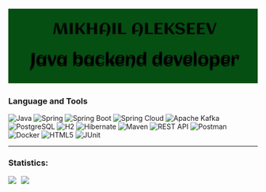 ![Header](https://github.com/GomerRus/gomerRus/blob/main/assets/Label1.jpg)

### Language and Tools

![Java](https://img.shields.io/badge/Java-D2691E?style=for-the-badge&logo=java&logoColor=white)
![Spring](https://img.shields.io/badge/Spring-green?style=for-the-badge&logo=spring&logoColor=white)
![Spring Boot](https://img.shields.io/badge/Spring%20Boot-green?style=for-the-badge&logo=springboot&logoColor=white)
![Spring Cloud](https://img.shields.io/badge/Spring%20Cloud-green?style=for-the-badge&logo=springcloud&logoColor=white)
![Apache Kafka](https://img.shields.io/badge/Apache%20Kafka-black?style=for-the-badge&logo=apachekafka&logoColor=white)
![PostgreSQL](https://img.shields.io/badge/PostgreSQL-6A5ACD?style=for-the-badge&logo=PostgreSQL&logoColor=white)
![H2](https://img.shields.io/badge/H2-blue?style=for-the-badge&logo=h2database&logoColor=white)
![Hibernate](https://img.shields.io/badge/Hibernate-00FFFF?style=for-the-badge&logo=hibernate&logoColor=blue)
![Maven](https://img.shields.io/badge/Maven-FFFF00?style=for-the-badge&logo=apachemaven&logoColor=red)
![REST API](https://img.shields.io/badge/REST%20API-8B008B?style=for-the-badge)
![Postman](https://img.shields.io/badge/Postman-orange?style=for-the-badge&logo=postman&logoColor=red)
![Docker](https://img.shields.io/badge/Docker-0000FF?style=for-the-badge&logo=dockerdesktop&logoColor=white)
![HTML5](https://img.shields.io/badge/html5-%23E34F26.svg?style=for-the-badge&logo=html5&logoColor=white)
![JUnit](https://img.shields.io/badge/JUnit-orange?style=for-the-badge&logo=junit&logoColor=white)

---

### Statistics:

<div>
<a href="https://github-readme-stats.vercel.app/api?username=GomerRus&hide=contribs&show_icons=true">
  <img  align="left" height="130" style="margin-right: 10px" src="https://github-readme-stats.vercel.app/api?username=GomerRus&hide=contribs&show_icons=true" />
</a>
<a href="https://github-readme-stats.vercel.app/api/top-langs/?username=GomerRus&layout=compact">
  <img align="left" height="130" src="https://github-readme-stats.vercel.app/api/top-langs/?username=GomerRus&layout=compact" />
</a>
</div>


